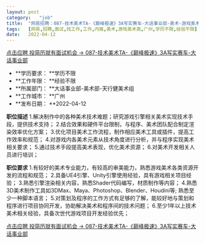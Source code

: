 ```yaml
---
layout:	post
category:	"job"
title:	"网易招聘：087-技术美术TA-《巅峰极速》3A写实赛车-大话事业部-美术-游戏美术类-广州学历不限经验不限"
tags:	[网易,招聘,面试,找工作,工作,内推,美术,游戏美术类,广州,学历不限,经验不限]
date:	2022-04-12
---
```


[点击应聘 投简历就有面试机会 -> 087-技术美术TA-《巅峰极速》3A写实赛车-大话事业部](http://mobile.bole.netease.com/bole/boleDetail?id=32714&employeeId=346f03c3cda5f04c&key=all)



- **学历要求： **学历不限
- **工作年限： **经验不限
- **所属部门： **大话事业部-美术部-天行健美术组
- **工作城市： **广州
- **发布日期： **2022-04-12



**职位描述**
1.解决制作中的各种美术技术难题；研究游戏引擎相关美术实现技术手段，提供技术支持；
2.结合效果和硬件平台限制，与程序、美术团队配合制定渲染效率优化方案；
3.优化项目美术工作流程，制作相应美术工具或插件，提高工作效率和规范； 
4.对游戏内各美术元素从技术角度进行分析，并与程序实现美术相关要求； 
5.通过技术手段提高美术表现，优化美术资源； 
6.对美术开发相关人员进行培训； 




**职位要求**
1.有较好的美术专业能力，有较高的审美能力，熟悉游戏美术各类资源开发的流程和规范；
2.具备UE4引擎、Unity引擎使用经验，具有游戏相关项目经验； 
3.熟悉引擎渲染相关内容，熟悉Shader代码编写，材质制作等内容； 
4.熟悉3D美术制作工具如3DMax、Maya、Photoshop、Blender、Houdini等; 熟悉至少一种脚本语言； 
5.对策划及程序的工作方式有足够的了解，能较好地与策划和程序进行项目协同开发，协助解决美术和程序间的技术问题； 
6.至少1年以上技术美术相关经验，具备次世代游戏项目开发经验优先；




[点击应聘 投简历就有面试机会 -> 087-技术美术TA-《巅峰极速》3A写实赛车-大话事业部](http://mobile.bole.netease.com/bole/boleDetail?id=32714&employeeId=346f03c3cda5f04c&key=all)